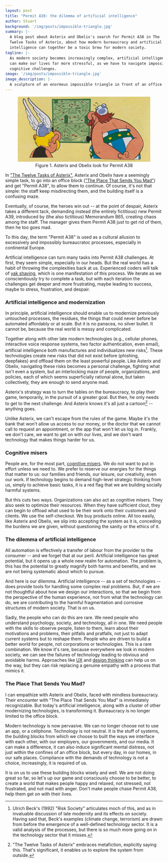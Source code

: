 ```yaml
---
layout: post
title: "Permit A38: the dilemma of artificial intelligence"
author: Stuart
background: '/img/posts/impossible-triangle.jpg'
summary: |-
  A blog post about Asterix and Obelix's search for Permit A38 in The
  Twelve Tasks of Asterix, about how modern bureaucracy and artificial 
  intelligence can together be a toxic brew for modern society.
tagline: |-
  As modern society becomes increasingly complex, artificial intelligence 
  can make our lives far more stressful, as we have to navigate impossible
  cognitive challenges.
image: '/img/posts/impossible-triangle.jpg'
image_description: |-
  A sculpture of an enormous impossible triangle in front of an office building
---
```


<figure class="figure w-100" style="text-align: center">
  <img class="img-fluid" src="/img/posts/asterix-a38.jpg"
       alt="A cartoon image showing Asterix and Obelix from behind, studying a crazy complex building map">
    <figcaption class="figure-caption">
    Figure 1. Asterix and Obelix look for Permit A38
    </figcaption>
</figure>

In ["The Twelve Tasks of
Asterix"](https://en.wikipedia.org/wiki/The_Twelve_Tasks_of_Asterix), Asterix
and Obelix have a seemingly simple task, to go into an office block (["The Place
That Sends You
Mad"](https://asterix.fandom.com/wiki/The_Place_That_Sends_You_Mad)) and get
"Permit A38", to allow them to continue. Of course, it's not that simple: the
staff keep misdirecting them, and the building itself is a confusing maze.

Eventually, of course, the heroes win out -- at the point of despair, Asterix
takes a different tack, demanding instead (the entirely fictitious) new Permit
A39, introduced by (the also tictitious) Memorandum B65, creating chaos among
the staff. The manager gives them Permit A38 just to get rid of them, then he
too goes mad.

To this day, the term "Permit A38" is used as a cultural allusion to excessively
and impossibly bureaucratoc processes, especially in continental Europe.

Artificial intelligence can turn many tasks into Permit A38 challenges. At
first, they seem simple, especially in our heads. But the real world has a habit
of throwing the complexities back at us. Experienced coders will talk of [yak
shaving](https://en.wiktionary.org/wiki/yak_shaving), which is one manifestation
of this process. We iterate as we conscientiously try to complete a task, but
with each iteration the challenges get deeper and more frustrating, maybe
leading to success, maybe to stress, frustration, and despair.

### Artificial intelligence and modernization

In principle, artificial intelligence should enable us to modernize previously
untouched processes, the residues, the things that could never before be
automated affordably or at scale. But it is no panacea, no silver bullet. It
cannot be, because the real world is messy and complicated.

Together along with other late modern technologies (e.g., cellular phones,
interactive voice response systems, two factor authentication, even email),
artificial intelligence both manufactures and individualizes new risks[^Beck].
These technologies create new risks that did not exist before (phishing,
deepfakes) and offload them on the least powerful people. Like Asterix and
Obelix, navigating these risks becomes a personal challenge, fighting what isn't
even a system, but an interlocking maze of people, organizations, and policies,
each of which seems superficially rational alone, but taken collectively, they
are enough to send anyone mad.

Asterix's strategy was to turn the tables on the bureaucracy, to play their
game, temporarily, in the pursuit of a greater goal. But then, he only needs to
get to the next challenge. And Asterix knows it's all just a
cartoon[^Metafiction] -- anything goes.

Unlike Asterix, we can't escape from the rules of the game. Maybe it's the bank
that won't allow us access to our money, or the doctor that we cannot call to
request an appointment, or the app that won't let us log in. Frankly, we don't
care, we want to get on with our lives, and we don't want technology that makes
things harder for us.

### Cognitive misers

People are, for the most part, [cognitive
misers](https://dictionary.apa.org/cognitive-miser). We do not want to put in
effort unless we need to. We prefer to reserve our energies for the things that
matter to us: our families and friends, our leisure, our creativity, even our
work. If technology begins to demand high-level strategic thinking from us,
simply to achieve basic tasks, it is a red flag that we are building socially
harmful systems.

But this cuts two ways. Organizations can also act as cognitive misers. They
also seek to optimize their resources. When they have sufficient clout, they can
begin to offload what used to be their work onto their customers and clients. We
use the self-checkout. We buy products online. All too easily, like Asterix and
Obelix, we slip into accepting the system as it is, conceding the burdens we are
given, without questioning the sanity or the ethics of it.

### The dilemma of artificial intelligence

All automation is effectively a transfer of labour from the provider to the
consumer -- and we forget that at our peril. Artificial intelligence has great
potential, but it opens up a whole new realm for automation. The problem is,
this has the potential to greatly magnify both harms and benefits, and we are
not being systematic about which to pursue.

And here is our dilemma. Artificial intelligence -- as a set of technologies --
does provide tools for handling some complex real problems. But, if we are not
thoughtful about how we design our interactions, so that we begin from the
perspective of the human experience, not from what the technology can do, we are
contributing to the harmful fragmentation and corrosive structures of modern
society. That is on us.

Sadly, the people who can do this are rare. We need people who understand
psychology, society, and technology, all in one. We need people with the skills
to observe people, listen to them, learn about their motivations and problems,
their pitfalls and pratfalls, not just to adapt current systems but to reshape
them. People who are driven to build a better world for people, not corporations
or technologies. This is a rare combination. We know it's rare, because
everywhere we look in modern society, we can see the failures of technology
leading to obvious and avoidable harms. Approaches like
[UX](https://en.wikipedia.org/wiki/User_experience) and [design
thinking](https://www.interaction-design.org/literature/topics/design-thinking)
can help us on the way, but they can risk replacing a genuine empathy with a
process that mimics it.

### The Place That Sends You Mad?

I can empathize with Asterix and Obelix, faced with mindless bureaucracy. Their
encounter with "The Place That Sends You Mad" is immediately recognizable. But
today's artificial intelligence, along with a cluster of other modernizing
technologies, is transforming it. Bureaucracy is no longer limited to the office
block.

Modern technology is now pervasive. We can no longer choose not to use an app,
or a cellphone. Technology is not neutral. It is the stuff of systems, the
building blocks from which we choose to built the ways we interface with each
other, with our employers, our governments, and our media. It can make a
difference, it can also induce significant mental distress, not just within the
confines of an office block, but every day, in our homes, in our safe places.
Compliance with the demands of technology is not a choice, increasingly, it is
required of us.

It is on us to use these building blocks wisely and well. We are not doing great
so far, so let's up our game and consciously choose to be better, to create a
world that makes people happy and relaxed, not stressed, not frustrated, and not
mad with anger. Don't make people chase Permit A38, help them get on with their
lives.

[^Beck]: Ulrich Beck's (1992) "Risk Society" articulates moch of this, and as in
    invaluable discussion of late modernity and its effects on society. Having
    said that, Beck's examples (climate change, terrorism) are drawn from before
    the emergence of a well-defined technology sector. It is a valid analysis of
    the processes, but there is so much more going on in the technology sector
    that it misses.

[^Metafiction]: "The Twelve Tasks of Asterix" embraces metafiction, explicitly
    saying this. That's significant, it enables us to explore the system from
    outside.

